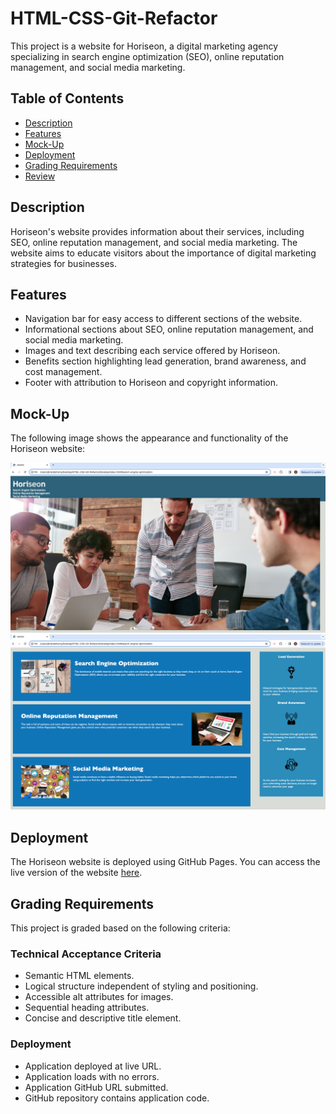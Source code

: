 # HTML-CSS-Git-Refactor

This project is a website for Horiseon, a digital marketing agency specializing in search engine optimization (SEO), online reputation management, and social media marketing.

## Table of Contents

- [Description](#description)
- [Features](#features)
- [Mock-Up](#mock-up)
- [Deployment](#deployment)
- [Grading Requirements](#grading-requirements)
- [Review](#review)

## Description

Horiseon's website provides information about their services, including SEO, online reputation management, and social media marketing. The website aims to educate visitors about the importance of digital marketing strategies for businesses.

## Features

- Navigation bar for easy access to different sections of the website.
- Informational sections about SEO, online reputation management, and social media marketing.
- Images and text describing each service offered by Horiseon.
- Benefits section highlighting lead generation, brand awareness, and cost management.
- Footer with attribution to Horiseon and copyright information.

## Mock-Up

The following image shows the appearance and functionality of the Horiseon website:

![Horiseon Website Mock-Up](./Develop/assets/images/Screenshot%202024-03-06%20at%209.21.08%20PM.png)
![Horiseon Website Mock-Up](./Develop/assets/images/Screenshot%202024-03-06%20at%209.21.17%20PM.png)

## Deployment

The Horiseon website is deployed using GitHub Pages. You can access the live version of the website [here](https://your-github-username.github.io/your-repository-name).

## Grading Requirements

This project is graded based on the following criteria:

### Technical Acceptance Criteria

- Semantic HTML elements.
- Logical structure independent of styling and positioning.
- Accessible alt attributes for images.
- Sequential heading attributes.
- Concise and descriptive title element.

### Deployment

- Application deployed at live URL.
- Application loads with no errors.
- Application GitHub URL submitted.
- GitHub repository contains application code.

